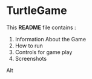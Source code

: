 # TurtleGame
This **README** file contains :

1. Information About the Game
2. How to run
3. Controls for game play
4. Screenshots

Alt

